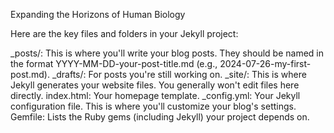 Expanding the Horizons of Human Biology


Here are the key files and folders in your Jekyll project:

  _posts/: This is where you'll write your blog posts. They should be named in the format YYYY-MM-DD-your-post-title.md (e.g., 2024-07-26-my-first-post.md).
  _drafts/: For posts you're still working on.
  _site/: This is where Jekyll generates your website files. You generally won't edit files here directly.
  index.html: Your homepage template.
  _config.yml: Your Jekyll configuration file. This is where you'll customize your blog's settings.
  Gemfile: Lists the Ruby gems (including Jekyll) your project depends on.
